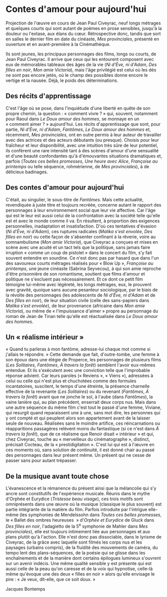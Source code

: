 # Contes d'amour pour aujourd'hui

Projection de l'œuvre en cours de Jean Paul Civeyrac, neuf longs métrages et quelques courts qui sont autant de poèmes en prose sensibles, jusqu'à la douleur ou l'extase, aux élans du cœur. Rétrospective donc, tandis que sort en salles le dernier film en date du cinéaste, *Mes provinciales*, présenté en ouverture et en avant-première à la Cinémathèque.

Ils sont jeunes, les principaux personnages des films, longs ou courts, de Jean Paul Civeyrac. Il arrive que ceux qui les entourent composent avec eux de mémorables tableaux des âges de la vie (*Ni d'Ève, ni d'Adam*, *Des filles en noir*, *Mon amie Victoria*), mais l'âge privilégié est celui où les dés ne sont pas encore jetés, où le champ des possibles donne encore le vertige et la nausée. Déjà, le poids des déterminations.

## Des récits d'apprentissage

C'est l'âge où se pose, dans l'inquiétude d'une liberté en quête de son propre chemin, la question&nbsp;: «&nbsp;comment vivre&nbsp;?&nbsp;» qui, souvent, notamment pour Raoul dans *Le Doux amour des hommes*, se monnaye en un «&nbsp;comment aimer&nbsp;?&nbsp;» aujourd'hui. Les récits d'apprentissage que sont, pour partie, *Ni d'Ève, ni d'Adam*, *Fantômes*, *Le Doux amour des hommes* et, récemment, *Mes provinciales*, ont en outre permis à leur auteur de travailler avec des actrices et des acteurs débutants (ou presque). Choisis pour leur fraîcheur et leur disponibilité, avec une intuition très sûre de leur potentiel, ils confèrent une rare intensité tant à des scènes d'amour d'une sensualité et d'une beauté confondantes qu'à d'émouvantes situations dramatiques et, parfois (*Toutes ces belles promesses*, *Une heure avec Alice*, *Françoise au printemps* ou telle séquence, rohmérienne, de *Mes provinciales*), à de délicieux badinages.

## Des contes d'amour pour aujourd'hui

C'était, au singulier, le sous-titre de *Fantômes*. Mais cette actualité, revendiquée à juste titre et toujours recréée, concerne autant le rapport des personnages à leur environnement social que leur vie affective. Car l'âge qui est le leur est aussi celui de la confrontation avec la société telle qu'elle est et avec le monde comme il va. En résultent, à proportion des exigences personnelles, inadaptation et insatisfaction. D'où ces tentatives d'évasion (*Ni d'Ève, ni d'Adam*), ces ruptures radicales (*Malika s'est envolée*, *Des filles en noir*) ou cette façon de s'absenter confinant à la rêverie, voire au somnambulisme (*Mon amie Victoria*), que Civeyrac a conçues et mises en scène avec une acuité et un tact tels que la politique, sans jamais faire irruption «&nbsp;comme un coup de pistolet&nbsp;» dans le concert du film, s'y fait souvent entendre en sourdine. Ce n'est donc pas par hasard que dans l'un des savoureux courts métrages réalisés pour «&nbsp;Blow Up&nbsp;», *Françoise au printemps*, une jeune cinéaste (Sabrina Seyvecou), à qui son amie reproche d'être prisonnière de son romantisme, soutient que films d'amour et politique ne s'excluent pas nécessairement. Et ce dont ce petit film témoigne lui-même avec légèreté, les longs métrages, eux, le prouvent avec gravité, quoique sans aucune pesanteur sociologique, par le biais de la révolte des personnages (les adolescents de *Ni d'Ève, ni d'Adam* et de *Des filles en noir*), de leur situation civile (celle des sans-papiers dans *Malika s'est envolée*), de leur provenance (africaine dans *Mon amie Victoria*), ou même de «&nbsp;l'impuissance d'aimer&nbsp;» propre au personnage du roman de Jean de Tinan telle qu'elle est réactualisée dans *Le Doux amour des hommes*.

## Un «&nbsp;réalisme intérieur&nbsp;»

«&nbsp;Quand tu parleras à mon fantôme, adresse-lui chaque mot comme si j'allais te répondre.&nbsp;» Cette demande que fait, d'outre-tombe, une femme à son époux dans une élégie de Properce, les personnages de plusieurs films (*Les Solitaires*, *Fantômes*, *À travers la forêt*) semblent l'avoir eux-mêmes entendue. Et ils s'exécutent avec une conviction telle que l'improbable réponse advient. Car leurs paroles («&nbsp;Reviens&nbsp;», «&nbsp;Viens&nbsp;»), adressées à celui ou celle qui n'est plus et chuchotées comme des formules incantatoires, suscitent, le temps d'une étreinte, la présence charnelle effective de la revenante (*Les Solitaires*) ou du revenant (*Fantômes*, *À travers la forêt*) avant que ne jonche le sol, à l'aube (dans *Fantômes*), la vaine lanière qui, au plan précédent, enserrait deux corps nus. Mais dans une autre séquence du même film c'est tout le passé d'une femme, Viviane, qui resurgit quand reparaissent une à une, sans mot dire, les personnes qui y ont compté et qui peuplent alors son appartement avant de la laisser seule de nouveau. Réalisées sans le moindre artifice, ces réincarnations ou réapparitions passagères relèvent moins du fantastique (si ce n'est dans *À travers la forêt*), que de ce réalisme que Renoir disait «&nbsp;intérieur&nbsp;» et qui, chez Civeyrac, touche au «&nbsp;merveilleux du cinématographe&nbsp;», distinct, précisait Cocteau, de la «&nbsp;prestidigitation&nbsp;». C'est lui qui est à l'œuvre en ces moments où, sans solution de continuité, il est donné chair au passé des personnages dans leur présent même. Un présent qui ne cesse de passer sans pour autant trépasser.

## De la musique avant toute chose

L'évanescence et la rémanence du présent ainsi que la mélancolie qui s'y ancre sont constitutifs de l'expérience musicale. Réunis dans le mythe d'Orphée et Eurydice (*Tristesse beau visage*), ces trois motifs sont omniprésents dans une œuvre où la musique (classique le plus souvent) est partie intégrante de la matière du film. Parfois introduite par l'intrigue elle-même (les symphonies de Mendelssohn dans *Toutes ces belles promesses*, le «&nbsp;Ballet des ombres heureuses &nbsp;» d'*Orphée et Eurydice* de Gluck dans *Des filles en noir*, l'adagietto de la 5<sup>e</sup> symphonie de Mahler dans *Mes provinciales*), elle est toujours intimement liée aux personnages et aux plans plutôt qu'à l'action. Elle n'est donc pas dissociable, dans le lyrisme de Civeyrac, de la grâce avec laquelle sont filmés les corps nus et les paysages (urbains compris), de la fluidité des mouvements de caméra, du tempo lent des plans-séquences, de la poésie qui se glisse dans les enchaînements et de la manière dont certains épilogues lumineux s'ouvrent sur un avenir indécis. Une même qualité sensible y est présente qui est aussi celle de la peau qu'on caresse et de la voix qui hypnotise, celle-là même qu'évoque une des deux «&nbsp;filles en noir&nbsp;» alors qu'elle envisage le pire&nbsp;: «&nbsp;Je veux, dit-elle, que ce soit doux.&nbsp;»

Jacques Bontemps